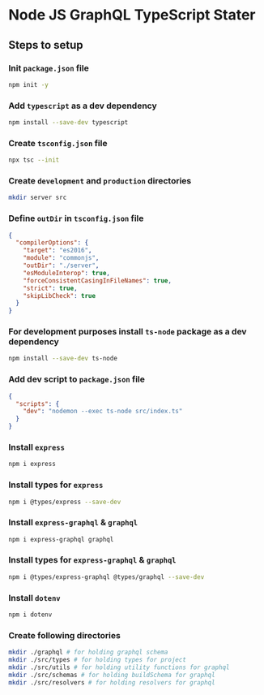 # Node JS GraphQL TypeScript Stater

## Steps to setup

### Init `package.json` file

```sh
npm init -y
```

### Add `typescript` as a dev dependency

```sh
npm install --save-dev typescript
```

### Create `tsconfig.json` file

```sh
npx tsc --init
```

### Create `development` and `production` directories

```sh
mkdir server src
```

### Define `outDir` in `tsconfig.json` file

```json
{
  "compilerOptions": {
    "target": "es2016",
    "module": "commonjs",
    "outDir": "./server",
    "esModuleInterop": true,
    "forceConsistentCasingInFileNames": true,
    "strict": true,
    "skipLibCheck": true
  }
}
```

### For development purposes install `ts-node` package as a dev dependency

```sh
npm install --save-dev ts-node
```

### Add dev script to `package.json` file

```json
{
  "scripts": {
    "dev": "nodemon --exec ts-node src/index.ts"
  }
}
```

### Install `express`

```sh
npm i express
```

### Install types for `express`

```sh
npm i @types/express --save-dev
```

### Install `express-graphql` & `graphql`

```sh
npm i express-graphql graphql
```

### Install types for `express-graphql` & `graphql`

```sh
npm i @types/express-graphql @types/graphql --save-dev
```

### Install `dotenv`

```sh
npm i dotenv
```

### Create following directories

```sh
mkdir ./graphql # for holding graphql schema
mkdir ./src/types # for holding types for project
mkdir ./src/utils # for holding utility functions for graphql
mkdir ./src/schemas # for holding buildSchema for graphql
mkdir ./src/resolvers # for holding resolvers for graphql
```
